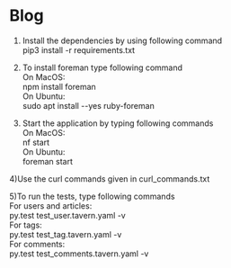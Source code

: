 # Blog

1) Install the dependencies by using following command<br />
pip3 install -r requirements.txt<br />

2) To install foreman type following command<br />
On MacOS:<br />
npm install foreman<br />
On Ubuntu:<br />
sudo apt install --yes ruby-foreman<br />

3) Start the application by typing following commands<br />
On MacOS:<br />
nf start<br />
On Ubuntu:<br />
foreman start<br />

4)Use the curl commands given in curl_commands.txt<br />

5)To run the tests, type following commands<br />
For users and articles:<br />
py.test test_user.tavern.yaml -v<br />
For tags:<br />
py.test test_tag.tavern.yaml -v<br />
For comments:<br />
py.test test_comments.tavern.yaml -v

